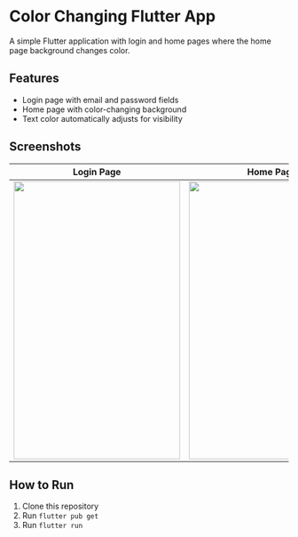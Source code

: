 # Color Changing Flutter App

A simple Flutter application with login and home pages where the home page background changes color.

## Features
- Login page with email and password fields
- Home page with color-changing background
- Text color automatically adjusts for visibility

## Screenshots

| Login Page | Home Page |
|------------|-----------|
| <img src="https://github.com/user-attachments/assets/5cfe3722-8e67-4e6a-9900-20d50f6c7d13" width="300" height="500"> | <img src="https://github.com/user-attachments/assets/a860aff2-02f3-4502-ab29-04daa4589c65" width="300" height="500"> |

## How to Run
1. Clone this repository
2. Run `flutter pub get`
3. Run `flutter run`
